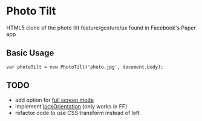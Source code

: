 Photo Tilt
=========

HTML5 clone of the photo tilt feature/gesture/ux found in Facebook's Paper app

Basic Usage
-----
```
var photoTilt = new PhotoTilt('photo.jpg', document.body);
```

TODO
----

* add option for [full screen mode](https://developer.mozilla.org/en-US/docs/Web/Guide/API/DOM/Using_full_screen_mode)
* implement [lockOrientation](https://developer.mozilla.org/en-US/docs/Web/API/Screen.lockOrientation) (only works in FF)
* refactor code to use CSS transform instead of left

